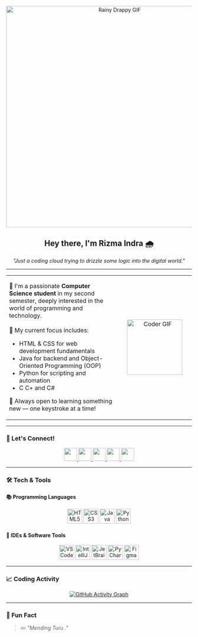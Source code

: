
<p align="center">
  <img src="https://media.giphy.com/media/kFgzrTt798d2w/giphy.gif?cid=ecf05e47zvphahpyrd1pggtlig8rb69trlm6o82y0wyneqew&ep=v1_gifs_search&rid=giphy.gif&ct=g" width="600" alt="Rainy Drappy GIF" />
</p>

<h2 align="center">Hey there, I'm <strong>Rizma Indra </strong> 🌧</h2>

<p align="center">
  <em>"Just a coding cloud trying to drizzle some logic into the digital world."</em>
</p>

---

<table>
  <tr>
    <td align="left" width="60%">
      <p>
          🚀 I'm a passionate <strong>Computer Science student</strong> in my second semester, deeply interested in the world of programming and technology.<br><br>
        🎯 My current focus includes:
        <ul>
          <li>HTML & CSS for web development fundamentals</li>
          <li>Java for backend and Object-Oriented Programming (OOP)</li>
          <li>Python for scripting and automation</li>
          <li>C C+ and C# </li>
        </ul>
        🌱 Always open to learning something new — one keystroke at a time!
      </p>
    </td>
    <td align="center" width="40%">
      <img src="https://media.giphy.com/media/v1.Y2lkPTc5MGI3NjExbHo5M3lzaGhtYzJoemRiOTFuODE4NmFoZDI2ZXpiampzamY5NmFkayZlcD12MV9naWZzX3NlYXJjaCZjdD1n/3o6ZsZwsU65E0qcok8/giphy.gif" width="150" alt="Coder GIF" />
    </td>
  </tr>
</table>

---

### 🔗 Let's Connect!
<div align="center">
  <a href="https://www.youtube.com/@ekaverarina9999" target="_blank">
    <img src="https://img.shields.io/static/v1?message=YouTube&logo=youtube&label=&color=FF0000&logoColor=white&style=for-the-badge" height="35" />
  </a>
  <a href="https://www.instagram.com/draapy_/" target="_blank">
    <img src="https://img.shields.io/static/v1?message=Instagram&logo=instagram&label=&color=E4405F&logoColor=white&style=for-the-badge" height="35" />
  </a>
  <a href="https://www.linkedin.com/in/rizma-indra-pramudya-a1763428a/" target="_blank">
    <img src="https://img.shields.io/static/v1?message=LinkedIn&logo=linkedin&label=&color=0077B5&logoColor=white&style=for-the-badge" height="35" />
  </a>
  <a href="https://www.facebook.com/rizmaindra.pramudya" target="_blank">
    <img src="https://img.shields.io/static/v1?message=Facebook&logo=facebook&label=&color=1877F2&logoColor=white&style=for-the-badge" height="35" />
  </a>
  <a href="mailto:rizmaindra455@gmail.com">
    <img src="https://img.shields.io/static/v1?message=Gmail&logo=gmail&label=&color=D14836&logoColor=white&style=for-the-badge" height="35" />
  </a>
</div>

---

### 🛠️ Tech & Tools

#### 📚 Programming Languages
<p align="center">
  <img src="https://cdn.jsdelivr.net/gh/devicons/devicon/icons/html5/html5-original.svg" height="40" alt="HTML5" />
  <img src="https://cdn.jsdelivr.net/gh/devicons/devicon/icons/css3/css3-original.svg" height="40" alt="CSS3" />
  <img src="https://cdn.jsdelivr.net/gh/devicons/devicon/icons/java/java-original.svg" height="40" alt="Java" />
  <img src="https://cdn.jsdelivr.net/gh/devicons/devicon/icons/python/python-original.svg" height="40" alt="Python" />
</p>

#### 🧰 IDEs & Software Tools
<p align="center">
  <img src="https://cdn.jsdelivr.net/gh/devicons/devicon/icons/vscode/vscode-original.svg" height="40" alt="VSCode" />
  <img src="https://cdn.jsdelivr.net/gh/devicons/devicon/icons/intellij/intellij-original.svg" height="40" alt="IntelliJ IDEA" />
  <img src="https://cdn.jsdelivr.net/gh/devicons/devicon/icons/jetbrains/jetbrains-original.svg" height="40" alt="JetBrains" />
  <img src="https://cdn.jsdelivr.net/gh/devicons/devicon/icons/pycharm/pycharm-original.svg" height="40" alt="PyCharm" />
  <img src="https://cdn.jsdelivr.net/gh/devicons/devicon/icons/figma/figma-original.svg" height="40" alt="Figma" />
</p>

---

### 📈 Coding Activity
<p align="center">
  <a href="https://github.com/Drappy-cat">
    <img src="https://github-readme-activity-graph.vercel.app/graph?username=Drappy-cat&theme=github-dark&area=true&hide_border=true" alt="GitHub Activity Graph" />
  </a>
</p>

---


### 📌 Fun Fact
> 💤 *"Mending Turu ."*


<!--
**Drappy-cat/Drappy-cat** is a ✨ _special_ ✨ repository because its `README.md` (this file) appears on your GitHub profile.

Here are some ideas to get you started:

- 🔭 I’m currently working on ...
- 🌱 I’m currently learning ...
- 👯 I’m looking to collaborate on ...
- 🤔 I’m looking for help with ...
- 💬 Ask me about ...
- 📫 How to reach me: ...
- 😄 Pronouns: ...
- ⚡ Fun fact: ...
-->
